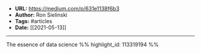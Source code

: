 - **URL:** https://medium.com/p/631e1138f6b3
- **Author:** Ron Sielinski
- **Tags:** #articles
- **Date:** [[2021-05-13]]
---

The essence of data science %% highlight_id: 113319194 %%

